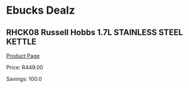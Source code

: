 
# Ebucks Dealz
## RHCK08 Russell Hobbs 1.7L STAINLESS STEEL KETTLE
[Product Page](https://www.ebucks.com/web/shop/productSelected.do?prodId=1149080488&catId=704985963)

Price: R449.00

Savings: 100.0


	